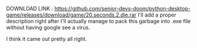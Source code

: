 DOWNLOAD LINK : https://github.com/senior-devs-doom/python-desktop-game/releases/download/game/20.seconds.2.die.rar
I'll add a proper description right after I'll actually manage to pack this garbage into .exe file without having google see a virus.

I think it came out pretty all right.
